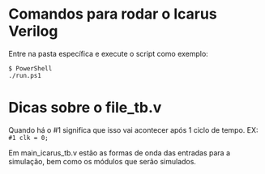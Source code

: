 # Comandos para rodar o Icarus Verilog
Entre na pasta específica e execute o script como exemplo:  
```
$ PowerShell
./run.ps1 
```

# Dicas sobre o file_tb.v
Quando há o #1 significa que isso vai acontecer após 1 ciclo de tempo. EX: 
``#1 clk = 0;``

Em main_icarus_tb.v estão as formas de onda das entradas para a simulação, bem como os módulos que serão simulados.

